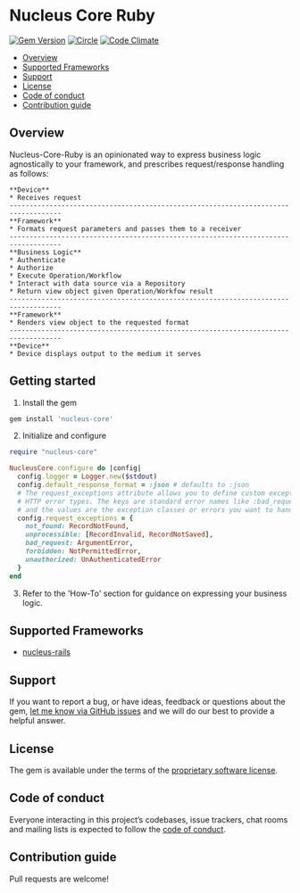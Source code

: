 # Nucleus Core Ruby

[![Gem Version](https://badge.fury.io/rb/nucleus-core.svg)](https://rubygems.org/gems/nucleus-core)
[![Circle](https://circleci.com/gh/dodgerogers/nucleus-core-ruby/tree/main.svg?style=shield)](https://app.circleci.com/pipelines/github/dodgerogers/nucleus-core-ruby?branch=main)
[![Code Climate](https://codeclimate.com/github/dodgerogers/nucleus-core/badges/gpa.svg)](https://codeclimate.com/github/dodgerogers/nucleus-core)

- [Overview](#overview)
- [Supported Frameworks](#supported-frameworks)
- [Support](#support)
- [License](#license)
- [Code of conduct](#code-of-conduct)
- [Contribution guide](#contribution-guide)

## Overview

Nucleus-Core-Ruby is an opinionated way to express business logic agnostically to your framework, and prescribes request/response handling as follows:

```
**Device**
* Receives request
-----------------------------------------------------------------------------------
**Framework**
* Formats request parameters and passes them to a receiver
-----------------------------------------------------------------------------------
**Business Logic**
* Authenticate
* Authorize
* Execute Operation/Workflow
* Interact with data source via a Repository
* Return view object given Operation/Workfow result
-----------------------------------------------------------------------------------
**Framework**
* Renders view object to the requested format
-----------------------------------------------------------------------------------
**Device**
* Device displays output to the medium it serves
```

## Getting started

1. Install the gem

```ruby
gem install 'nucleus-core'
```

2. Initialize and configure

```ruby
require "nucleus-core"

NucleusCore.configure do |config|
  config.logger = Logger.new($stdout)
  config.default_response_format = :json # defaults to :json
  # The request_exceptions attribute allows you to define custom exception handling for different
  # HTTP error types. The keys are standard error names like :bad_request, :unauthorized, and :not_found,
  # and the values are the exception classes or errors you want to handle for each case.
  config.request_exceptions = {
    not_found: RecordNotFound,
    unprocessible: [RecordInvalid, RecordNotSaved],
    bad_request: ArgumentError,
    forbidden: NotPermittedError,
    unauthorized: UnAuthenticatedError
  }
end
```

3. Refer to the 'How-To' section for guidance on expressing your business logic.

## Supported Frameworks

- [nucleus-rails](https://rubygems.org/gems/nucleus-rails)

## Support

If you want to report a bug, or have ideas, feedback or questions about the gem, [let me know via GitHub issues](https://github.com/dodgerogers/nucleus_core/issues/new) and we will do our best to provide a helpful answer.

## License

The gem is available under the terms of the [proprietary software license](LICENSE.txt).

## Code of conduct

Everyone interacting in this project’s codebases, issue trackers, chat rooms and mailing lists is expected to follow the [code of conduct](CODE_OF_CONDUCT.md).

## Contribution guide

Pull requests are welcome!
